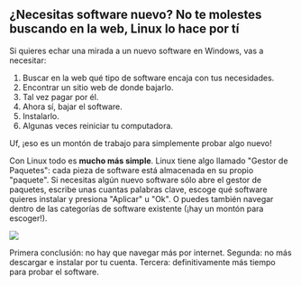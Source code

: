 <?php require("../../entete.php"); ?> <?php require("../../base.php"); ?>

<div id="corps">

<h2>¿Necesitas software nuevo? No te molestes buscando en la web, Linux lo hace por tí</h2>

<p>Si quieres echar una mirada a un nuevo software en Windows, vas a necesitar:</p>

<ol>
<li>Buscar en la web qué tipo de software encaja con tus necesidades.</li>
<li>Encontrar un sitio web de donde bajarlo.</li>
<li>Tal vez pagar por él.</li>
<li>Ahora sí, bajar el software.</li>
<li>Instalarlo.</li>
<li>Algunas veces reiniciar tu computadora.</li>
</ol>

<p>Uf, ¡eso es un montón de trabajo para simplemente probar algo nuevo!</p>

<p>Con Linux todo es <b>mucho más simple</b>. Linux tiene algo llamado "Gestor de Paquetes": cada pieza de software está almacenada en su propio "paquete". Si necesitas algún nuevo software sólo abre el gestor de paquetes, escribe unas cuantas palabras clave, escoge qué software quieres instalar y presiona "Aplicar" u "Ok". O puedes también navegar dentro de las categorías de software existente (¡hay un montón para escoger!).</p>

<img src="Images/synaptic.png" />

<p>Primera conclusión: no hay que navegar más por internet. Segunda: no más descargar e instalar por tu cuenta. Tercera: definitivamente más tiempo para probar el software.</p>

</div>


